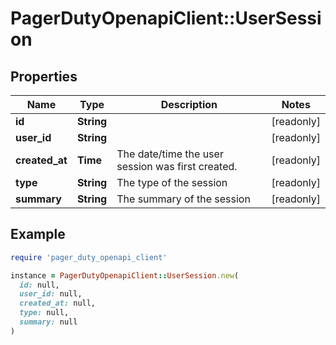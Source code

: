 # PagerDutyOpenapiClient::UserSession

## Properties

| Name | Type | Description | Notes |
| ---- | ---- | ----------- | ----- |
| **id** | **String** |  | [readonly] |
| **user_id** | **String** |  | [readonly] |
| **created_at** | **Time** | The date/time the user session was first created. | [readonly] |
| **type** | **String** | The type of the session | [readonly] |
| **summary** | **String** | The summary of the session | [readonly] |

## Example

```ruby
require 'pager_duty_openapi_client'

instance = PagerDutyOpenapiClient::UserSession.new(
  id: null,
  user_id: null,
  created_at: null,
  type: null,
  summary: null
)
```

